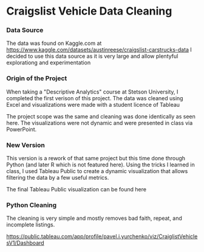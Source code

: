 # Craigslist Vehicle Data Cleaning

### Data Source

The data was found on Kaggle.com at https://www.kaggle.com/datasets/austinreese/craigslist-carstrucks-data
I decided to use this data source as it is very large and allow plentyful explorationg and experimentation

### Origin of the Project

When taking a "Descriptive Analytics" course at Stetson University, I completed the first verison of this project.
The data was cleaned using Excel and visualizations were made with a student licence of Tableau

The project scope was the same and cleaning was done identically as seen here. The visualizations were not dynamic and were presented in class via PowerPoint.

### New Version

This version is a rework of that same project but this time done through Python (and later R which is not featured here).
Using the tricks I learned in class, I used Tableau Public to create a dynamic visualization that allows filtering the data by a few useful metrics.

The final Tableau Public visualization can be found here

### Python Cleaning

The cleaning is very simple and mostly removes bad faith, repeat, and incomplete listings.

https://public.tableau.com/app/profile/pavel.i.yurchenko/viz/CraiglistVehiclesV1/Dashboard

